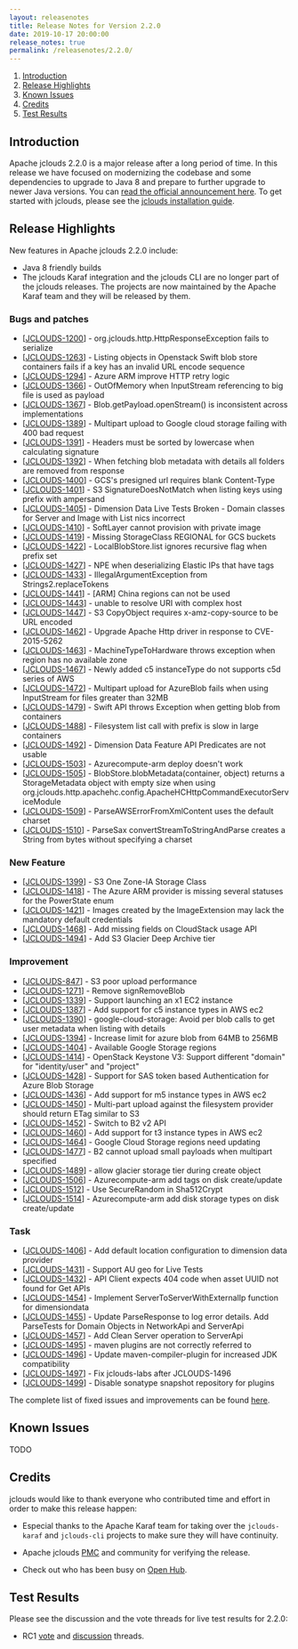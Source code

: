 ```yaml
---
layout: releasenotes
title: Release Notes for Version 2.2.0
date: 2019-10-17 20:00:00
release_notes: true
permalink: /releasenotes/2.2.0/
---
```


1. [Introduction](#intro)
1. [Release Highlights](#highlights)
1. [Known Issues](#knownissues)
1. [Credits](#credits)
1. [Test Results](#test)

## <a id="intro"></a>Introduction

Apache jclouds 2.2.0 is a major release after a long period of time. In this release we have focused on modernizing the
codebase and some dependencies to upgrade to Java 8 and prepare to further upgrade to newer Java versions.
You can [read the official announcement here](https://s.apache.org/jclouds220). To get started with jclouds, please see the [jclouds installation guide](/start/install/).

## <a id="highlights"></a>Release Highlights

New features in Apache jclouds 2.2.0 include:

* Java 8 friendly builds
* The jclouds Karaf integration and the jclouds CLI are no longer part of the jclouds releases. The projects are now
  maintained by the Apache Karaf team and they will be released by them.

### Bugs and patches

<ul>
<li>[<a href='https://issues.apache.org/jira/browse/JCLOUDS-1200'>JCLOUDS-1200</a>] -         org.jclouds.http.HttpResponseException fails to serialize
</li>
<li>[<a href='https://issues.apache.org/jira/browse/JCLOUDS-1263'>JCLOUDS-1263</a>] -         Listing objects in Openstack Swift blob store containers fails if a key has an invalid URL encode sequence
</li>
<li>[<a href='https://issues.apache.org/jira/browse/JCLOUDS-1294'>JCLOUDS-1294</a>] -         Azure ARM improve HTTP retry logic
</li>
<li>[<a href='https://issues.apache.org/jira/browse/JCLOUDS-1366'>JCLOUDS-1366</a>] -         OutOfMemory when InputStream referencing to big file is used as payload
</li>
<li>[<a href='https://issues.apache.org/jira/browse/JCLOUDS-1367'>JCLOUDS-1367</a>] -         Blob.getPayload.openStream() is inconsistent across implementations
</li>
<li>[<a href='https://issues.apache.org/jira/browse/JCLOUDS-1389'>JCLOUDS-1389</a>] -         Multipart upload to Google cloud storage failing with 400 bad request
</li>
<li>[<a href='https://issues.apache.org/jira/browse/JCLOUDS-1391'>JCLOUDS-1391</a>] -         Headers must be sorted by lowercase when calculating signature
</li>
<li>[<a href='https://issues.apache.org/jira/browse/JCLOUDS-1392'>JCLOUDS-1392</a>] -         When fetching blob metadata with details all folders are removed from response
</li>
<li>[<a href='https://issues.apache.org/jira/browse/JCLOUDS-1400'>JCLOUDS-1400</a>] -         GCS&#39;s presigned url requires blank Content-Type
</li>
<li>[<a href='https://issues.apache.org/jira/browse/JCLOUDS-1401'>JCLOUDS-1401</a>] -         S3 SignatureDoesNotMatch when listing keys using prefix with ampersand
</li>
<li>[<a href='https://issues.apache.org/jira/browse/JCLOUDS-1405'>JCLOUDS-1405</a>] -         Dimension Data Live Tests Broken - Domain classes for Server and Image with List nics incorrect
</li>
<li>[<a href='https://issues.apache.org/jira/browse/JCLOUDS-1410'>JCLOUDS-1410</a>] -         SoftLayer cannot provision with private image
</li>
<li>[<a href='https://issues.apache.org/jira/browse/JCLOUDS-1419'>JCLOUDS-1419</a>] -         Missing StorageClass REGIONAL for GCS buckets
</li>
<li>[<a href='https://issues.apache.org/jira/browse/JCLOUDS-1422'>JCLOUDS-1422</a>] -         LocalBlobStore.list ignores recursive flag when prefix set
</li>
<li>[<a href='https://issues.apache.org/jira/browse/JCLOUDS-1427'>JCLOUDS-1427</a>] -         NPE when deserializing Elastic IPs that have tags
</li>
<li>[<a href='https://issues.apache.org/jira/browse/JCLOUDS-1433'>JCLOUDS-1433</a>] -         IllegalArgumentException from Strings2.replaceTokens
</li>
<li>[<a href='https://issues.apache.org/jira/browse/JCLOUDS-1441'>JCLOUDS-1441</a>] -         [ARM] China regions can not be used
</li>
<li>[<a href='https://issues.apache.org/jira/browse/JCLOUDS-1443'>JCLOUDS-1443</a>] -         unable to resolve URI with complex host
</li>
<li>[<a href='https://issues.apache.org/jira/browse/JCLOUDS-1447'>JCLOUDS-1447</a>] -         S3 CopyObject requires x-amz-copy-source to be URL encoded
</li>
<li>[<a href='https://issues.apache.org/jira/browse/JCLOUDS-1462'>JCLOUDS-1462</a>] -         Upgrade Apache Http driver in response to CVE-2015-5262
</li>
<li>[<a href='https://issues.apache.org/jira/browse/JCLOUDS-1463'>JCLOUDS-1463</a>] -         MachineTypeToHardware throws exception when region has no available zone
</li>
<li>[<a href='https://issues.apache.org/jira/browse/JCLOUDS-1467'>JCLOUDS-1467</a>] -         Newly added c5 instanceType do not supports c5d series of AWS
</li>
<li>[<a href='https://issues.apache.org/jira/browse/JCLOUDS-1472'>JCLOUDS-1472</a>] -         Multipart upload for AzureBlob fails when using InputStream for files greater than 32MB
</li>
<li>[<a href='https://issues.apache.org/jira/browse/JCLOUDS-1479'>JCLOUDS-1479</a>] -         Swift API throws Exception when getting blob from containers
</li>
<li>[<a href='https://issues.apache.org/jira/browse/JCLOUDS-1488'>JCLOUDS-1488</a>] -         Filesystem list call with prefix is slow in large containers
</li>
<li>[<a href='https://issues.apache.org/jira/browse/JCLOUDS-1492'>JCLOUDS-1492</a>] -         Dimension Data Feature API Predicates are not usable
</li>
<li>[<a href='https://issues.apache.org/jira/browse/JCLOUDS-1503'>JCLOUDS-1503</a>] -         Azurecompute-arm deploy doesn&#39;t work
</li>
<li>[<a href='https://issues.apache.org/jira/browse/JCLOUDS-1505'>JCLOUDS-1505</a>] -         BlobStore.blobMetadata(container, object) returns a StorageMetadata object with empty size when using org.jclouds.http.apachehc.config.ApacheHCHttpCommandExecutorServiceModule
</li>
<li>[<a href='https://issues.apache.org/jira/browse/JCLOUDS-1509'>JCLOUDS-1509</a>] -         ParseAWSErrorFromXmlContent uses the default charset
</li>
<li>[<a href='https://issues.apache.org/jira/browse/JCLOUDS-1510'>JCLOUDS-1510</a>] -         ParseSax convertStreamToStringAndParse creates a String from bytes without specifying a charset
</li>
</ul>
            
### New Feature

<ul>
<li>[<a href='https://issues.apache.org/jira/browse/JCLOUDS-1399'>JCLOUDS-1399</a>] -         S3 One Zone-IA Storage Class
</li>
<li>[<a href='https://issues.apache.org/jira/browse/JCLOUDS-1418'>JCLOUDS-1418</a>] -         The Azure ARM provider is missing several statuses for the PowerState enum
</li>
<li>[<a href='https://issues.apache.org/jira/browse/JCLOUDS-1421'>JCLOUDS-1421</a>] -         Images created by the ImageExtension may lack the mandatory default credentials
</li>
<li>[<a href='https://issues.apache.org/jira/browse/JCLOUDS-1468'>JCLOUDS-1468</a>] -         Add missing fields on CloudStack usage API
</li>
<li>[<a href='https://issues.apache.org/jira/browse/JCLOUDS-1494'>JCLOUDS-1494</a>] -         Add S3 Glacier Deep Archive tier
</li>
</ul>
    
### Improvement

<ul>
<li>[<a href='https://issues.apache.org/jira/browse/JCLOUDS-847'>JCLOUDS-847</a>] -         S3 poor upload performance
</li>
<li>[<a href='https://issues.apache.org/jira/browse/JCLOUDS-1271'>JCLOUDS-1271</a>] -         Remove signRemoveBlob
</li>
<li>[<a href='https://issues.apache.org/jira/browse/JCLOUDS-1339'>JCLOUDS-1339</a>] -         Support launching an x1 EC2 instance
</li>
<li>[<a href='https://issues.apache.org/jira/browse/JCLOUDS-1387'>JCLOUDS-1387</a>] -         Add support for c5 instance types in AWS ec2
</li>
<li>[<a href='https://issues.apache.org/jira/browse/JCLOUDS-1390'>JCLOUDS-1390</a>] -         google-cloud-storage: Avoid per blob calls to get user metadata when listing with details 
</li>
<li>[<a href='https://issues.apache.org/jira/browse/JCLOUDS-1394'>JCLOUDS-1394</a>] -         Increase limit for azure blob from 64MB to 256MB
</li>
<li>[<a href='https://issues.apache.org/jira/browse/JCLOUDS-1404'>JCLOUDS-1404</a>] -         Available Google Storage regions
</li>
<li>[<a href='https://issues.apache.org/jira/browse/JCLOUDS-1414'>JCLOUDS-1414</a>] -         OpenStack Keystone V3: Support different &quot;domain&quot; for &quot;identity/user&quot; and &quot;project&quot;
</li>
<li>[<a href='https://issues.apache.org/jira/browse/JCLOUDS-1428'>JCLOUDS-1428</a>] -         Support for SAS token based Authentication for Azure Blob Storage
</li>
<li>[<a href='https://issues.apache.org/jira/browse/JCLOUDS-1436'>JCLOUDS-1436</a>] -         Add support for m5 instance types in AWS ec2
</li>
<li>[<a href='https://issues.apache.org/jira/browse/JCLOUDS-1450'>JCLOUDS-1450</a>] -         Multi-part upload against the filesystem provider should return ETag similar to S3
</li>
<li>[<a href='https://issues.apache.org/jira/browse/JCLOUDS-1452'>JCLOUDS-1452</a>] -         Switch to B2 v2 API
</li>
<li>[<a href='https://issues.apache.org/jira/browse/JCLOUDS-1460'>JCLOUDS-1460</a>] -         Add support for t3 instance types in AWS ec2
</li>
<li>[<a href='https://issues.apache.org/jira/browse/JCLOUDS-1464'>JCLOUDS-1464</a>] -         Google Cloud Storage regions need updating
</li>
<li>[<a href='https://issues.apache.org/jira/browse/JCLOUDS-1477'>JCLOUDS-1477</a>] -         B2 cannot upload small payloads when multipart specified
</li>
<li>[<a href='https://issues.apache.org/jira/browse/JCLOUDS-1489'>JCLOUDS-1489</a>] -         allow glacier storage tier during create object
</li>
<li>[<a href='https://issues.apache.org/jira/browse/JCLOUDS-1506'>JCLOUDS-1506</a>] -         Azurecompute-arm add tags on disk create/update
</li>
<li>[<a href='https://issues.apache.org/jira/browse/JCLOUDS-1512'>JCLOUDS-1512</a>] -         Use SecureRandom in Sha512Crypt
</li>
<li>[<a href='https://issues.apache.org/jira/browse/JCLOUDS-1514'>JCLOUDS-1514</a>] -         Azurecompute-arm add disk storage types on disk create/update
</li>
</ul>
            
### Task

<ul>
<li>[<a href='https://issues.apache.org/jira/browse/JCLOUDS-1406'>JCLOUDS-1406</a>] -         Add default location configuration to dimension data provider
</li>
<li>[<a href='https://issues.apache.org/jira/browse/JCLOUDS-1431'>JCLOUDS-1431</a>] -         Support AU geo for Live Tests
</li>
<li>[<a href='https://issues.apache.org/jira/browse/JCLOUDS-1432'>JCLOUDS-1432</a>] -         API Client expects 404 code when asset UUID not found for Get APIs
</li>
<li>[<a href='https://issues.apache.org/jira/browse/JCLOUDS-1454'>JCLOUDS-1454</a>] -         Implement ServerToServerWithExternalIp function for dimensiondata
</li>
<li>[<a href='https://issues.apache.org/jira/browse/JCLOUDS-1455'>JCLOUDS-1455</a>] -         Update ParseResponse to log error details. Add ParseTests for Domain Objects in NetworkApi and ServerApi
</li>
<li>[<a href='https://issues.apache.org/jira/browse/JCLOUDS-1457'>JCLOUDS-1457</a>] -         Add Clean Server operation to ServerApi
</li>
<li>[<a href='https://issues.apache.org/jira/browse/JCLOUDS-1495'>JCLOUDS-1495</a>] -         maven plugins are not correctly referred to
</li>
<li>[<a href='https://issues.apache.org/jira/browse/JCLOUDS-1496'>JCLOUDS-1496</a>] -         Update maven-compiler-plugin for increased JDK compatibility 
</li>
<li>[<a href='https://issues.apache.org/jira/browse/JCLOUDS-1497'>JCLOUDS-1497</a>] -         Fix jclouds-labs after JCLOUDS-1496
</li>
<li>[<a href='https://issues.apache.org/jira/browse/JCLOUDS-1499'>JCLOUDS-1499</a>] -         Disable sonatype snapshot repository for plugins
</li>
</ul>

The complete list of fixed issues and improvements can be found [here](https://issues.apache.org/jira/secure/ReleaseNote.jspa?projectId=12314430&version=12342811).

## <a id="knownissues"></a> Known Issues

TODO

## <a id="credits"></a>Credits

jclouds would like to thank everyone who contributed time and effort in order to make this release happen:

* Especial thanks to the Apache Karaf team for taking over the `jclouds-karaf` and `jclouds-cli` projects to
  make sure they will have continuity.

* Apache jclouds [PMC](http://people.apache.org/committers-by-project.html#jclouds-pmc) and community for verifying the release.
* Check out who has been busy on [Open Hub](https://www.openhub.net/p/jclouds/contributors?query=&sort=latest_commit).

## <a id="test"></a>Test Results

Please see the discussion and the vote threads for live test results for 2.2.0:

* RC1 [vote](https://s.apache.org/jclouds220rc1vote) and [discussion](https://s.apache.org/jclouds220rc1discuss) threads.
